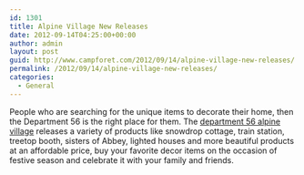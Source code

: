 ```yaml
---
id: 1301
title: Alpine Village New Releases
date: 2012-09-14T04:25:00+00:00
author: admin
layout: post
guid: http://www.campforet.com/2012/09/14/alpine-village-new-releases/
permalink: /2012/09/14/alpine-village-new-releases/
categories:
  - General
---
```

People who are searching for the unique items to decorate their home, then the Department 56 is the right place for them. The [department 56 alpine village](http://www.christmasplace.com/shopping/product-listing.cfm?lang=&Category=Christmas%20Villages&SubCategory=Alpine%20Village&Manufacturer=Department%2056) releases a variety of products like snowdrop cottage, train station, treetop booth, sisters of Abbey, lighted houses and more beautiful products at an affordable price, buy your favorite decor items on the occasion of festive season and celebrate it with your family and friends.